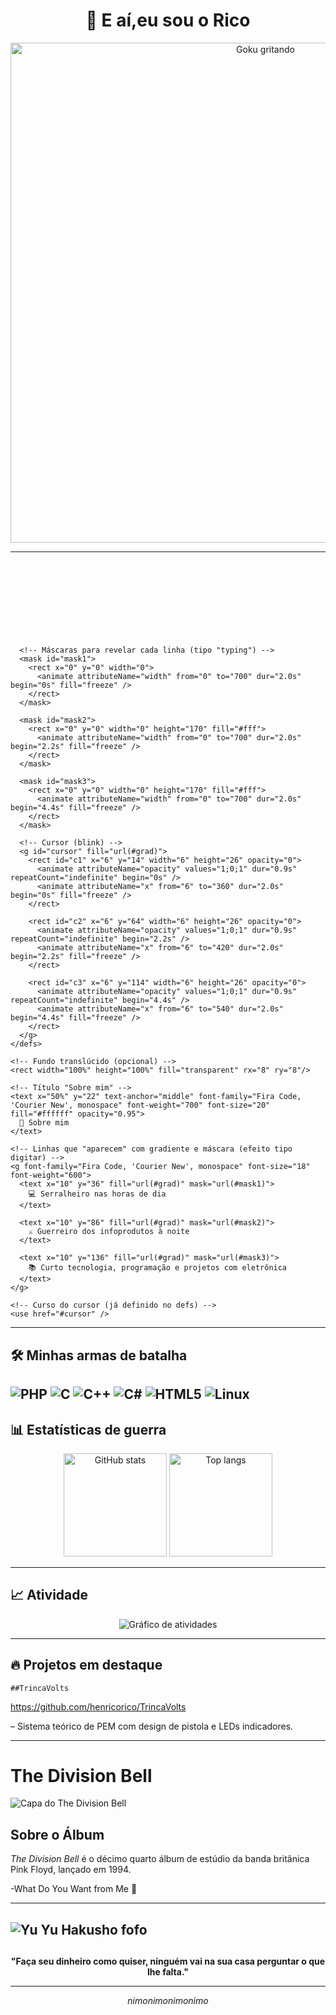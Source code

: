 <h1 align="center">👋 E aí,eu sou o Rico</h1>

<p align="center">
  <img src="https://i.imgur.com/1INYrlX.gif" alt="Goku gritando" width="800">
</p>

---

<p align="center">
  <!-- SVG animado: gradiente + efeito "digitar" em 3 linhas -->
  <svg xmlns="http://www.w3.org/2000/svg" width="700" height="170" viewBox="0 0 700 170" role="img" aria-label="Sobre mim animado">
    <defs>
      <!-- Gradiente colorido -->
      <linearGradient id="grad" x1="0" x2="1" y1="0" y2="1">
        <stop offset="0%" stop-color="#FF6B6B"/>
        <stop offset="50%" stop-color="#FFD93D"/>
        <stop offset="100%" stop-color="#6A5ACD"/>
      </linearGradient>

      <!-- Máscaras para revelar cada linha (tipo "typing") -->
      <mask id="mask1">
        <rect x="0" y="0" width="0">
          <animate attributeName="width" from="0" to="700" dur="2.0s" begin="0s" fill="freeze" />
        </rect>
      </mask>

      <mask id="mask2">
        <rect x="0" y="0" width="0" height="170" fill="#fff">
          <animate attributeName="width" from="0" to="700" dur="2.0s" begin="2.2s" fill="freeze" />
        </rect>
      </mask>

      <mask id="mask3">
        <rect x="0" y="0" width="0" height="170" fill="#fff">
          <animate attributeName="width" from="0" to="700" dur="2.0s" begin="4.4s" fill="freeze" />
        </rect>
      </mask>

      <!-- Cursor (blink) -->
      <g id="cursor" fill="url(#grad)">
        <rect id="c1" x="6" y="14" width="6" height="26" opacity="0">
          <animate attributeName="opacity" values="1;0;1" dur="0.9s" repeatCount="indefinite" begin="0s" />
          <animate attributeName="x" from="6" to="360" dur="2.0s" begin="0s" fill="freeze" />
        </rect>

        <rect id="c2" x="6" y="64" width="6" height="26" opacity="0">
          <animate attributeName="opacity" values="1;0;1" dur="0.9s" repeatCount="indefinite" begin="2.2s" />
          <animate attributeName="x" from="6" to="420" dur="2.0s" begin="2.2s" fill="freeze" />
        </rect>

        <rect id="c3" x="6" y="114" width="6" height="26" opacity="0">
          <animate attributeName="opacity" values="1;0;1" dur="0.9s" repeatCount="indefinite" begin="4.4s" />
          <animate attributeName="x" from="6" to="540" dur="2.0s" begin="4.4s" fill="freeze" />
        </rect>
      </g>
    </defs>

    <!-- Fundo translúcido (opcional) -->
    <rect width="100%" height="100%" fill="transparent" rx="8" ry="8"/>

    <!-- Título "Sobre mim" -->
    <text x="50%" y="22" text-anchor="middle" font-family="Fira Code, 'Courier New', monospace" font-weight="700" font-size="20" fill="#ffffff" opacity="0.95">
      🚀 Sobre mim
    </text>

    <!-- Linhas que "aparecem" com gradiente e máscara (efeito tipo digitar) -->
    <g font-family="Fira Code, 'Courier New', monospace" font-size="18" font-weight="600">
      <text x="10" y="36" fill="url(#grad)" mask="url(#mask1)">
        💻 Serralheiro nas horas de dia
      </text>

      <text x="10" y="86" fill="url(#grad)" mask="url(#mask2)">
        ⚔️ Guerreiro dos infoprodutos à noite
      </text>

      <text x="10" y="136" fill="url(#grad)" mask="url(#mask3)">
        📚 Curto tecnologia, programação e projetos com eletrônica
      </text>
    </g>

    <!-- Curso do cursor (já definido no defs) -->
    <use href="#cursor" />

  </svg>
</p>

---

## 🛠️ Minhas armas de batalha
![PHP](https://img.shields.io/badge/PHP-777BB4?style=for-the-badge&logo=php&logoColor=white)
![C](https://img.shields.io/badge/C-00599C?style=for-the-badge&logo=c&logoColor=white)
![C++](https://img.shields.io/badge/C++-00599C?style=for-the-badge&logo=c%2B%2B&logoColor=white)
![C#](https://img.shields.io/badge/C%23-239120?style=for-the-badge&logo=c-sharp&logoColor=white)
![HTML5](https://img.shields.io/badge/HTML5-E34F26?style=for-the-badge&logo=html5&logoColor=white)
![Linux](https://img.shields.io/badge/Linux-FCC624?style=for-the-badge&logo=linux&logoColor=black)
---


## 📊 Estatísticas de guerra
<p align="center">
  <img src="https://github-readme-stats.vercel.app/api?username=henricorico&show_icons=true&theme=tokyonight" alt="GitHub stats" height="165">
  <img src="https://github-readme-stats.vercel.app/api/top-langs/?username=henricorico&layout=compact&theme=tokyonight" alt="Top langs" height="165">
</p>

---

## 📈 Atividade
<p align="center">
  <img src="https://github-readme-activity-graph.vercel.app/graph?username=henricorico&theme=tokyo-night" alt="Gráfico de atividades">
</p>

---
 
## 🔥 Projetos em destaque
    ##TrincaVolts

https://github.com/henricorico/TrincaVolts

 – Sistema teórico de PEM com design de pistola e LEDs indicadores.

---

# The Division Bell

![Capa do The Division Bell](https://i.imgur.com/wHw0m0T.png)

## Sobre o Álbum

*The Division Bell* é o décimo quarto álbum de estúdio da banda britânica Pink Floyd, lançado em 1994.

-What Do You Want from Me 🎵

---
![Yu Yu Hakusho fofo](https://i.imgur.com/6Ehialg.gif)
---

##
<p align="center">
  <b>"Faça seu dinheiro como quiser, ninguém vai na sua casa perguntar o que lhe falta."</b>
</p>

---

<p align="center">
  <i>nimonimonimonimo</i>
</p>
